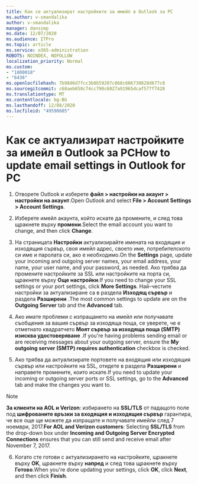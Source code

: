 ```yaml
---
title: Как се актуализират настройките за имейл в Outlook за PC
ms.author: v-smandalika
author: v-smandalika
manager: dansimp
ms.date: 12/07/2020
ms.audience: ITPro
ms.topic: article
ms.service: o365-administration
ROBOTS: NOINDEX, NOFOLLOW
localization_priority: Normal
ms.custom:
- "1800018"
- "6436"
ms.openlocfilehash: 7b98d6d7fcc3b8b59207c868c606730828d677c8
ms.sourcegitcommit: c68aeb650c74cc790c6027a91965dcaf577f7428
ms.translationtype: MT
ms.contentlocale: bg-BG
ms.lasthandoff: 12/08/2020
ms.locfileid: "49598605"
---
```

# <a name="how-to-update-email-settings-in-outlook-for-pc"></a><span data-ttu-id="c9638-102">Как се актуализират настройките за имейл в Outlook за PC</span><span class="sxs-lookup"><span data-stu-id="c9638-102">How to update email settings in Outlook for PC</span></span>

1. <span data-ttu-id="c9638-103">Отворете Outlook и изберете **файл > настройки на акаунт > настройки на акаунт**.</span><span class="sxs-lookup"><span data-stu-id="c9638-103">Open Outlook and select **File > Account Settings > Account Settings**.</span></span>

2. <span data-ttu-id="c9638-104">Изберете имейл акаунта, който искате да промените, и след това щракнете върху **промени**.</span><span class="sxs-lookup"><span data-stu-id="c9638-104">Select the email account you want to change, and then click **Change**.</span></span> 

3. <span data-ttu-id="c9638-105">На страницата **Настройки** актуализирайте имената на входящия и изходящия сървър, своя имейл адрес, своето име, потребителското си име и паролата си, ако е необходимо.</span><span class="sxs-lookup"><span data-stu-id="c9638-105">On the **Settings** page, update your incoming and outgoing server names, your email address, your name, your user name, and your password, as needed.</span></span> <span data-ttu-id="c9638-106">Ако трябва да промените настройките за SSL или настройките на порта си, щракнете върху **Още настройки**.</span><span class="sxs-lookup"><span data-stu-id="c9638-106">If you need to change your SSL settings or your port settings, click **More Settings**.</span></span> <span data-ttu-id="c9638-107">Най-честите настройки за актуализиране са в раздела **Изходящ сървър** и раздела **Разширени** .</span><span class="sxs-lookup"><span data-stu-id="c9638-107">The most common settings to update are on the **Outgoing Server** tab and the **Advanced** tab.</span></span>

4. <span data-ttu-id="c9638-108">Ако имате проблеми с изпращането на имейл или получавате съобщения за вашия сървър за изходяща поща, се уверете, че е отметнато квадратчето **Моят сървър за изходяща поща (SMTP) изисква удостоверяване** .</span><span class="sxs-lookup"><span data-stu-id="c9638-108">If you're having problems sending email or are receiving messages about your outgoing server, ensure the **My outgoing server (SMTP) requires authentication** checkbox is checked.</span></span>

5. <span data-ttu-id="c9638-109">Ако трябва да актуализирате портовете на входящия или изходящия сървър или настройките на SSL, отидете в раздела **Разширени** и направете промените, които искате.</span><span class="sxs-lookup"><span data-stu-id="c9638-109">If you need to update your incoming or outgoing server ports or SSL settings, go to the **Advanced** tab and make the changes you want to.</span></span>

> [!NOTE]
> <span data-ttu-id="c9638-110">**За клиенти на AOL и Verizon**: избирането на **SSL/TLS** от падащото поле под **шифрованите връзки за входящия и изходящия сървър** гарантира, че все още ще можете да изпращате и получавате имейли след 7 ноември, 2017.</span><span class="sxs-lookup"><span data-stu-id="c9638-110">**For AOL and Verizon customers**: Selecting **SSL/TLS** from the drop-down box under **Incoming and Outgoing Server Encrypted Connections** ensures that you can still send and receive email after November 7, 2017.</span></span>

6. <span data-ttu-id="c9638-111">Когато сте готови с актуализирането на настройките, щракнете върху **OK**, щракнете върху **напред** и след това щракнете върху **Готово**.</span><span class="sxs-lookup"><span data-stu-id="c9638-111">When you're done updating your settings, click **OK**, click **Next**, and then click **Finish**.</span></span>


